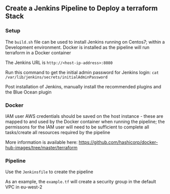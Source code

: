 ## Create a Jenkins Pipeline to Deploy a terraform Stack ##

### Setup ###

The ```build.sh``` file can be used to install Jenkins running on Centos7; within a Development environment. Docker is installed as the pipeline will run terraform in a Docker container

The Jenkins URL is ```http://<host-ip-address>:8080```

Run this command to get the initial admin password for Jenkins login:
```cat /var/lib/jenkins/secrets/initialAdminPassword```

Post installation of Jenkins, manually install the recommended plugins and the Blue Ocean plugin

### Docker ###

IAM user AWS credentials should be saved on the host instance - these are mapped to and used by the Docker container when running the pipeline; the permissons for the IAM user will need to be sufficient to complete all tasks/create all resources required by the pipeline

More information is available here: https://github.com/hashicorp/docker-hub-images/tree/master/terraform

### Pipeline ###

Use the ```Jenkinsfile``` to create the pipeline

As an example, the ```example.tf``` will create a security group in the default VPC in eu-west-2

